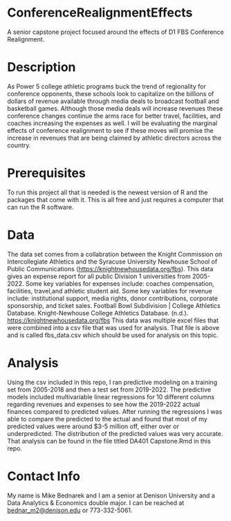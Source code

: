 # ConferenceRealignmentEffects
A senior capstone project focused around the effects of D1 FBS Conference Realignment.
# Description
As Power 5 college athletic programs buck the trend of regionality for conference opponents, these schools look to capitalize on the billions of dollars of revenue available through media deals to broadcast football and basketball games. Although those media deals will increase revenues these conference changes continue the arms race for better travel, facilities, and coaches increasing the expenses as well. I will be evaluating the marginal effects of conference realignment to see if these moves will promise the increase in revenues that are being claimed by athletic directors across the country. 
# Prerequisites
To run this project all that is needed is the newest version of R and the packages that come with it. This is all free and just requires a computer that can run the R software. 
# Data 
The data set comes from a collabration between the Knight Commission on Intercollegiate Athletics and the Syracuse University Newhouse School of Public Communications (https://knightnewhousedata.org/fbs). This data gives an expense report for all public Division 1 universities from 2005-2022. Some key variables for expenses include: coaches compensation, facilities, travel,and athletic student aid. Some key variables for revenue include: institutional support, media rights, donor contributions, corporate sponsorship, and ticket sales. 
Football Bowl Subdivision | College Athletics Database. Knight-Newhouse College Athletics Database. (n.d.). https://knightnewhousedata.org/fbs
This data was multiple excel files that were combined into a csv file that was used for analysis. That file is above and is called fbs_data.csv which should be used for analysis on this topic. 

# Analysis
Using the csv included in this repo, I ran predictive modeling on a training set from 2005-2018 and then a test set from 2019-2022. The predictive models included multivariable linear regressions for 10 different columns regarding revenues and expenses to see how the 2019-2022 actual finances compared to predicted values. After running the regressions I was able to compare the predicted to the actual and found that most of my predicted values were around $3-5 million off, either over or underpredicted. The distribution of the predicted values was very accurate. That analysis can be found in the file titled DA401 Capstone.Rmd in this repo. 


# Contact Info
My name is Mike Bednarek and I am a senior at Denison University and a Data Analytics & Economics double major. I can be reached at bednar_m2@denison.edu or 773-332-5061.

